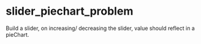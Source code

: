 # slider_piechart_problem

Build a slider, on increasing/ decreasing the slider, value should reflect in a pieChart.
